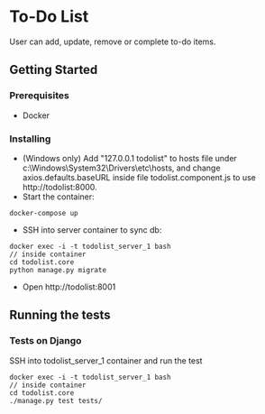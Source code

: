 
# To-Do List

User can add, update, remove or complete to-do items.

## Getting Started

### Prerequisites

* Docker

### Installing
* (Windows only) Add "127.0.0.1 todolist" to hosts file under c:\Windows\System32\Drivers\etc\hosts, and change axios.defaults.baseURL inside file todolist.component.js to use http://todolist:8000.
* Start the container:
```
docker-compose up
```
* SSH into server container to sync db:
```
docker exec -i -t todolist_server_1 bash
// inside container
cd todolist.core
python manage.py migrate
```
* Open http://todolist:8001

## Running the tests

### Tests on Django

SSH into todolist_server_1 container and run the test

```
docker exec -i -t todolist_server_1 bash
// inside container
cd todolist.core
./manage.py test tests/
```